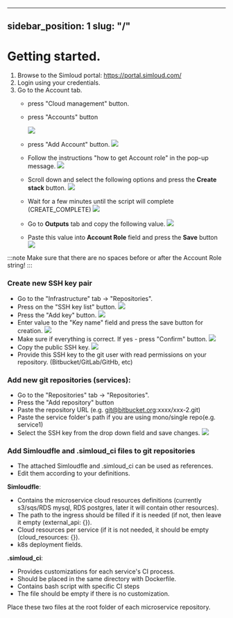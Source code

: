 

---
sidebar_position: 1
slug: "/"
---

# Getting started.


1. Browse to the Simloud portal: https://portal.simloud.com/
2. Login using your credentials.
3. Go to the Account tab.
   - press "Cloud management" button.
   - press "Accounts" button

     ![](/home/simloud/IdeaProjects/simloud-docs/static/img/onboarding/intro/new1.png)
   - press "Add Account" button.
     ![](/home/simloud/IdeaProjects/simloud-docs/static/img/onboarding/intro/new2.png)
   - Follow the instructions "how to get Account role" in the pop-up message.
     ![](/home/simloud/IdeaProjects/simloud-docs/static/img/onboarding/intro/12.png)
     
   - Scroll down and select the following options and press the **Create stack** button.
       ![](/home/simloud/IdeaProjects/simloud-docs/static/img/onboarding/intro/image6.png)
   - Wait for a few minutes until the script will complete (CREATE_COMPLETE)
     ![](/home/simloud/IdeaProjects/simloud-docs/static/img/onboarding/intro/new3.png)
   - Go to **Outputs** tab and copy the following value.
     ![](/home/simloud/IdeaProjects/simloud-docs/static/img/onboarding/intro/new4.png)
   - Paste this value into **Account Role** field and press the **Save** button
     ![](/home/simloud/IdeaProjects/simloud-docs/static/img/onboarding/intro/new5.png)


:::note
Make sure that there are no spaces before or after the Account Role string!
:::



### Create new SSH key pair         

- Go to the "Infrastructure" tab -> "Repositories".
- Press on the "SSH key list" button.
  ![](/home/simloud/IdeaProjects/simloud-docs/static/img/onboarding/intro/11.png)
- Press the "Add key" button.
  ![](/home/simloud/IdeaProjects/simloud-docs/static/img/onboarding/intro/6.png)
- Enter value to the "Key name" field and press the save button for creation.
  ![](/home/simloud/IdeaProjects/simloud-docs/static/img/onboarding/intro/77.png)
- Make sure if everything is correct. If yes - press "Confirm" button.
  ![](/home/simloud/IdeaProjects/simloud-docs/static/img/onboarding/intro/8.png)
- Copy the public SSH key.
  ![](/home/simloud/IdeaProjects/simloud-docs/static/img/onboarding/intro/image12.png)
- Provide this SSH key to the git user with read permissions on your repository. (Bitbucket/GitLab/GitHb, etc)

### Add new git repositories (services):

- Go to the "Repositories" tab -> "Repositories".
- Press the "Add repository" button
- Paste the repository URL (e.g. git@bitbucket.org:xxxx/xxx-2.git)
- Paste the service folder's path if you are using mono/single repo(e.g. service1)
- Select the SSH key from the drop down field and save changes.
  ![](/home/simloud/IdeaProjects/simloud-docs/static/img/onboarding/intro/13.png)

### Add Simloudfle and .simloud_ci files to git repositories

- The attached Simloudfle and .simloud_ci can be used as references.
- Edit them according to your definitions.

**Simloudfle**:

- Contains the microservice cloud resources definitions (currently s3/sqs/RDS mysql, RDS postgres, later it will contain other resources).
- The path to the ingress should be filled if it is needed (if not, then leave it empty (external_api: {}).
- Cloud resources per service (if it is not needed, it should be empty (cloud_resources: {}).
- k8s deployment fields.

**.simloud_ci**:

- Provides customizations for each service's CI process.
- Should be placed in the same directory with Dockerfile.
- Contains bash script with specific CI steps  
- The file should be empty if there is no customization.

Place these two files at the root folder of each microservice repository.



